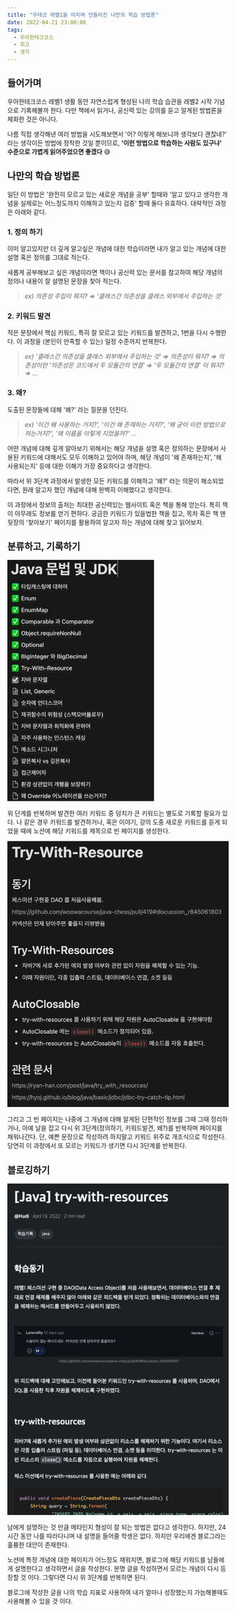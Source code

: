 ```yaml
---
title: "우테코 레벨1을 마치며 만들어진 나만의 학습 방법론"
date: 2022-04-21 23:00:00
tags:
  - 우아한테크코스
  - 회고
  - 생각
---
```


## 들어가며

우아한테크코스 레벨1 생활 동안 자연스럽게 형성된 나의 학습 습관을 레벨2 시작 기념으로 기록해볼까 한다. 다만 책에서 읽거나, 공신력 있는 강의를 듣고 알게된 방법론을 체화한 것은 아니다.

나름 직접 생각해낸 여러 방법을 시도해보면서 '어? 이렇게 해보니까 생각보다 괜찮네?' 라는 생각이든 방법에 정착한 것일 뿐이므로, **'이런 방법으로 학습하는 사람도 있구나' 수준으로 가볍게 읽어주었으면 좋겠다** 😅

## 나만의 학습 방법론

일단 이 방법은 '완전히 모르고 있는 새로운 개념을 공부' 할때와 '알고 있다고 생각한 개념을 실제로는 어느정도까지 이해하고 있는지 검증' 할때 둘다 유효하다. 대략적인 과정은 아래와 같다.

### 1. 정의 하기

이미 알고있지만 더 깊게 알고싶은 개념에 대한 학습이라면 내가 알고 있는 개념에 대한 설명 혹은 정의를 그대로 적는다.

새롭게 공부해보고 싶은 개념이라면 책이나 공신력 있는 문서를 참고하여 해당 개념의 정의나 내용이 잘 설명된 문장을 찾아 적는다.

> _ex) 의존성 주입이 뭐지? ⇒ '클래스간 의존성을 클래스 외부에서 주입하는 것'_

### 2. 키워드 발견

적은 문장에서 핵심 키워드, 특히 잘 모르고 있는 키워드를 발견하고, 1번을 다시 수행한다. 이 과정을 (본인이 만족할 수 있는) 일정 수준까지 반복한다.

> _ex) '클래스간 의존성을 클래스 외부에서 주입하는 것' ⇒ 의존성이 뭐지? ⇒ 의존성이란 '의존성은 코드에서 두 모듈간의 연결' ⇒ '두 모듈간의 연결' 이 뭐지? ⇒ ..._

### 3. 왜?

도출된 문장들에 대해 '왜?' 라는 질문을 던진다.

> _ex) '이건 왜 사용하는 거지?', '이건 왜 존재하는 거지?', '왜 굳이 이런 방법으로 하는거지?', '왜 이름을 이렇게 지었을까?' ..._

어떤 개념에 대해 깊게 알아보기 위해서는 해당 개념을 설명 혹은 정의하는 문장에서 사용된 키워드에 대해서도 모두 이해하고 있어야 하며, 해당 개념이 '왜 존재하는지', '왜 사용되는지' 등에 대한 이해가 가장 중요하다고 생각한다.

따라서 위 3단계 과정에서 발생한 모든 키워드를 이해하고 '왜?' 라는 의문이 해소되었다면, 원래 알고자 했던 개념에 대해 완벽히 이해했다고 생각한다.

이 과정에서 정보의 출처는 최대한 공신력있는 웹사이트 혹은 책을 통해 얻는다. 특히 책이 아무래도 정보를 얻기 편하다. 궁금한 키워드가 있을법한 책을 집고, 목차 혹은 책 맨 뒷장의 '찾아보기' 페이지를 활용하여 알고자 하는 개념에 대해 찾고 읽어보자.

## 분류하고, 기록하기

![나의 노션 페이지 일부](./note.png)

위 단계를 반복하며 발견한 여러 키워드 중 덩치가 큰 키워드는 별도로 기록할 필요가 있다. 나 같은 경우 키워드를 발견하거나, 혹은 이야기, 강의 도중 새로운 키워드를 듣게 되었을 때에 노션에 해당 키워드를 제목으로 빈 페이지를 생성한다.

![개조식으로 작성한 간단한 노트](./note2.png)

그리고 그 빈 페이지는 나중에 그 개념에 대해 알게된 단편적인 정보를 그때 그때 정리하거나, 아예 날을 잡고 다시 위 3단계(정의하기, 키워드발견, 왜?)를 반복하며 페이지를 채워나간다. 단, 예쁜 문장으로 작성하려 하지말고 키워드 위주로 개조식으로 작성한다. 당연히 이 과정에서 또 모르는 키워드가 생기면 다시 3단계를 반복한다.

## 블로깅하기

![노트에 개조식으로 작성한 개념을 남에게 설명하듯 작성한 포스팅](./blog.png)

남에게 설명하는 것 만큼 메타인지 형성이 잘 되는 방법은 없다고 생각한다. 하지만, 24시간 동안 나를 따라다니며 내 설명을 들어줄 학생은 없다. 하지만 우리에겐 블로그라는 훌륭한 대안이 존재한다.

노션에 특정 개념에 대한 페이지가 어느정도 채워지면, 블로그에 해당 키워드를 남들에게 설명한다고 생각하면서 글을 작성한다. 분명 글을 작성하면서 모르는 개념이 다시 등장할 것 이다. 그렇다면 다시 위 3단계를 반복하면 된다.

블로그에 작성한 글을 나의 학습 지표로 사용하여 내가 얼마나 성장했는지 가늠해볼때도 사용해볼 수 있을 것 이다.
